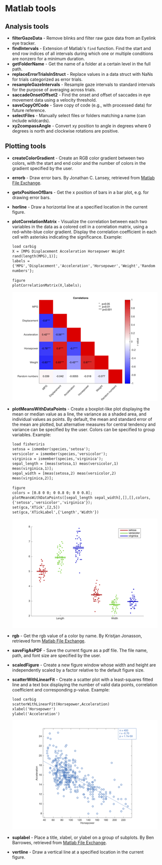 # Matlab tools

## Analysis tools

* **filterGazeData** - Remove blinks and filter raw gaze data from an Eyelink eye tracker.
* **findIntervals** - Extension of Matlab's ```find``` function. Find the start and end row indices of all intervals during which one or multiple conditions are nonzero for a minimum duration.
* **getFolderName** - Get the name of a folder at a certain level in the full path.
* **replaceErrorTrialsInStruct** - Replace values in a data struct with NaNs for trials categorized as error trials.
* **resampleGazeIntervals** - Resample gaze intervals to standard intervals for the purpose of averaging across trials. 
* **saccadeOnsetOffset2** - Find the onset and offset of saccades in eye movement data using a velocity threshold.
* **saveCopyOfCode** - Save copy of code (e.g., with processed data) for future reference.
* **selectFiles** - Manually select files or folders matching a name (can include wildcards). 
* **xy2compassAngle** - Convert xy position to angle in degrees where 0 degrees is north and clockwise rotations are positive. 

## Plotting tools

* **createColorGradient** - Create an RGB color gradient between two colors, with the start and end color and the number of colors in the gradient specified by the user.
* **errorb** - Draw error bars. By Jonathan C. Lansey, retrieved from [Matlab File Exchange](https://www.mathworks.com/matlabcentral/fileexchange/27387-create-healthy-looking-error-bars).
* **getxPositionOfBars** - Get the x position of bars in a bar plot, e.g. for drawing error bars.
* **horline** - Draw a horizontal line at a specified location in the current figure.
* **plotCorrelationMatrix** - Visualize the correlation between each two variables in the data as a colored cell in a correlation matrix, using a red-white-blue color gradient. Display the correlation coefficient in each cell with asterisks indicating the significance.
    Example:
    ```
    load carbig
    X = [MPG Displacement Acceleration Horsepower Weight rand(length(MPG),1)];
    labels = {'MPG','Displacement','Acceleration','Horsepower','Weight','Random numbers'};

    figure
    plotCorrelationMatrix(X,labels);
    ```
    <img src="/Plotting-tools/Images/correlationMatrix_example.png" width="500">

* **plotMeansWithDataPoints** - Create a boxplot-like plot displaying the mean or median value as a line, the variance as a shaded area, and individual values as points. By default, the mean and standard error of the mean are plotted, but alternative measures for central tendency and variance can be specified by the user. Colors can be specified to group variables. 
    Example:
    ```
    load fisheriris
    setosa = ismember(species,'setosa');
    versicolor = ismember(species,'versicolor');
    virginica = ismember(species,'virginica');
    sepal_length = [meas(setosa,1) meas(versicolor,1) meas(virginica,1)];
    sepal_width = [meas(setosa,2) meas(versicolor,2) meas(virginica,2)];

    figure
    colors = [0.8 0 0; 0 0.8 0; 0 0 0.8];
    plotMeansWithDataPoints([sepal_length sepal_width],[],[],colors,{'setosa','versicolor','virginica'});
    set(gca,'XTick',[2,5])
    set(gca,'XTickLabel',{'Length','Width'})
    ```
    <img src="/Plotting-tools/Images/meansWithDataPoints_example.png" width="500">

* **rgb** - Get the rgb value of a color by name. By Kristjan Jonasson, retrieved form [Matlab File Exchange](https://www.mathworks.com/matlabcentral/fileexchange/24497-rgb-triple-of-color-name-version-2).
* **saveFigAsPDF** - Save the current figure as a pdf file. The file name, path, and font size are specified by the user. 
* **scaledFigure** - Create a new figure window whose width and height are independently scaled by a factor relative to the default figure size.
* **scatterWithLinearFit** - Create a scatter plot with a least-squares fitted line and a text box displaying the number of valid data points, correlation coefficient and corresponding p-value.
    Example:
    ```
    load carbig
    scatterWithLinearFit(Horsepower,Acceleration)
    xlabel('Horsepower')
    ylabel('Acceleration')
    ```
    <img src="/Plotting-tools/Images/scatterWithLinearFit_example.png" width="500">

* **suplabel** - Place a title, xlabel, or ylabel on a group of subplots. By Ben Barrowes, retrieved from [Matlab File Exchange](https://www.mathworks.com/matlabcentral/fileexchange/7772-suplabel).
* **vertline** - Draw a vertical line at a specified location in the current figure.
